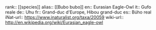 

rank:: [[species]]
alias:: [[Bubo bubo]]
en:: Eurasian Eagle-Owl
it:: Gufo reale
de:: Uhu
fr:: Grand-duc d'Europe, Hibou grand-duc
es:: Búho real
iNat-url:: https://www.inaturalist.org/taxa/20059
wiki-url:: http://en.wikipedia.org/wiki/Eurasian_eagle-owl